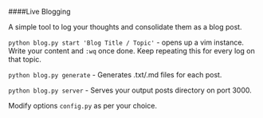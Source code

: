 ####Live Blogging

A simple tool to log your thoughts and consolidate them as a blog post.

`python blog.py start 'Blog Title / Topic'` - opens up a vim instance. Write your content and `:wq` once done. Keep repeating this for every log on that topic.

`python blog.py generate` - Generates .txt/.md files for each post.

`python blog.py server` - Serves your output posts directory on port 3000. 

Modify options `config.py` as per your choice.